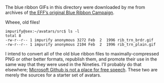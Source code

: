 The blue ribbon GIFs in this directory were downloaded by me from archives of [the EFF’s original Blue Ribbon Campaign](https://web.archive.org/web/19971024171609/http://www.eff.org/blueribbon.html).

Wheee, old files!

```
impurify@sex:~/avatars/src$ ls -l
total 8
-rw-r--r-- 1 impurify anonymous 3272 Feb  2  1996 rib_trn_brdr.gif
-rw-r--r-- 1 impurify anonymous 2104 Feb  2  1996 rib_trn_plain.gif
```

I intend to convert all of the old blue ribbon files to maximally-compressed PNG or other better formats, republish them, and promote their use in the same way that they were used in the Nineties.  I’ll probably do that elsewhere; [Microsoft Github is not a place for free speech](https://docs.github.com/en/site-policy/acceptable-use-policies/github-sexually-obscene-content).  These two are merely the sources for a starter set of avatars.
